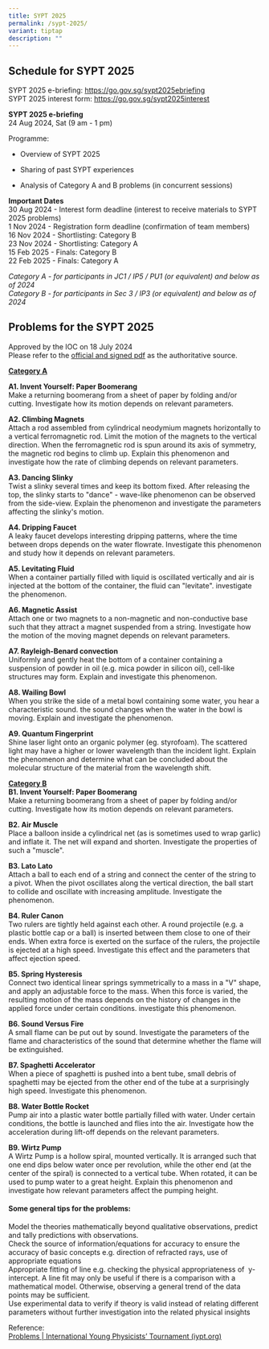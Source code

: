```yaml
---
title: SYPT 2025
permalink: /sypt-2025/
variant: tiptap
description: ""
---
```

<h2><strong>Schedule for SYPT 2025</strong></h2>
<p>SYPT 2025 e-briefing:&nbsp;<a href="https://go.gov.sg/sypt2025ebriefing" rel="noopener noreferrer nofollow" target="_blank"><u>https://go.gov.sg/sypt2025ebriefing</u></a>
<br>SYPT 2025 interest form:&nbsp;<a href="https://go.gov.sg/sypt2025ebriefing" rel="noopener noreferrer nofollow" target="_blank"><u>https://go.gov.sg/sypt2025interest</u></a>
</p>
<p><strong>SYPT 2025 e-briefing</strong>
<br>24 Aug 2024, Sat (9 am - 1 pm)</p>
<p>​Programme:</p>
<ul>
<li>
<p>Overview of SYPT 2025</p>
</li>
<li>
<p>Sharing of past SYPT experiences</p>
</li>
<li>
<p>Analysis of Category A and B problems (in concurrent sessions)</p>
</li>
</ul>
<p><strong>Important Dates&nbsp;</strong>
<br>30 Aug 2024 - Interest form deadline (interest to receive materials to
SYPT 2025 problems)
<br>1 Nov 2024&nbsp;- Registration form deadline (confirmation of team members)
<br>16 Nov 2024 - Shortlisting: Category B
<br>23 Nov 2024 - Shortlisting: Category A
<br>15 Feb 2025 - Finals: Category B
<br>22 Feb 2025&nbsp;- Finals: Category A</p>
<p><em>Category A - for participants in JC1 / IP5 / PU1 (or equivalent) and below as of 2024</em>
<br><em>Category B - for participants in Sec 3 / IP3 (or equivalent) and below as of 2024</em>
</p>
<h2><strong>Problems for the SYPT 2025</strong></h2>
<p>Approved by the IOC on 18 July 2024
<br>Please refer to the <a href="https://www.iypt.org/wp-content/uploads/2024/08/Problems-IYPT-2025-signed.pdf" rel="noreferrer noopener" target="_blank"><u>official and signed pdf</u></a> as
the authoritative source.</p>
<p><strong><u>Category A</u></strong>
</p>
<p><strong>A1. Invent Yourself: Paper Boomerang</strong>
<br>Make a returning boomerang from a sheet of paper by folding and/or cutting.
Investigate how its motion depends on relevant parameters.</p>
<p><strong>A2. Climbing Magnets</strong>
<br>Attach a rod assembled from cylindrical neodymium magnets horizontally
to a vertical ferromagnetic rod. Limit the motion of the magnets to the
vertical direction. When the ferromagnetic rod is spun around its axis
of symmetry, the magnetic rod begins to climb up. Explain this phenomenon
and investigate how the rate of climbing depends on relevant parameters.</p>
<p><strong>A3. Dancing Slinky</strong>
<br>Twist a slinky several times and keep its bottom fixed. After releasing
the top, the slinky starts to "dance" - wave-like phenomenon can be observed
from the side-view. Explain the phenomenon and investigate the parameters
affecting the slinky's motion.</p>
<p><strong>A4. Dripping Faucet</strong>
<br>A leaky faucet develops interesting dripping patterns, where the time
between drops depends on the water flowrate. Investigate this phenomenon
and study how it depends on relevant parameters.</p>
<p><strong>A5. Levitating Fluid</strong>
<br>When a container partially filled with liquid is oscillated vertically
and air is injected at the bottom of the container, the fluid can "levitate".
investigate the phenomenon.</p>
<p><strong>A6. Magnetic Assist</strong>
<br>Attach one or two magnets to a non-magnetic and non-conductive base such
that they attract a magnet suspended from a string. Investigate how the
motion of the moving magnet depends on relevant parameters.</p>
<p><strong>A7. Rayleigh-Benard convection</strong>
<br>Uniformly and gently heat the bottom of a container containing a suspension
of powder in oil (e.g. mica powder in silicon oil), cell-like structures
may form. Explain and investigate this phenomenon.</p>
<p><strong>A8. Wailing Bowl</strong>
<br>When you strike the side of a metal bowl containing some water, you hear
a characteristic sound. the sound changes when the water in the bowl is
moving. Explain and investigate the phenomenon.</p>
<p><strong>A9. Quantum Fingerprint</strong>
<br>Shine laser light onto an organic polymer (eg. styrofoam). The scattered
light may have a higher or lower wavelength than the incident light. Explain
the phenomenon and determine what can be concluded about the molecular
structure of the material from the wavelength shift.</p>
<p><strong><u>Category B</u></strong>
<br><strong>B1. Invent Yourself: Paper Boomerang</strong>
<br>Make a returning boomerang from a sheet of paper by folding and/or cutting.
Investigate how its motion depends on relevant parameters.</p>
<p><strong>B2. Air Muscle</strong>
<br>Place a balloon inside a cylindrical net (as is sometimes used to wrap
garlic) and inflate it. The net will expand and shorten. Investigate the
properties of such a "muscle".</p>
<p><strong>B3. Lato Lato</strong>
<br>Attach a ball to each end of a string and connect the center of the string
to a pivot. When the pivot oscillates along the vertical direction, the
ball start to collide and oscillate with increasing amplitude. Investigate
the phenomenon.</p>
<p><strong>B4. Ruler Canon</strong>
<br>Two rulers are tightly held against each other. A round projectile (e.g.
a plastic bottle cap or a ball) is inserted between them close to one of
their ends. When extra force is exerted on the surface of the rulers, the
projectile is ejected at a high speed. Investigate this effect and the
parameters that affect ejection speed.</p>
<p><strong>B5. Spring Hysteresis</strong>
<br>Connect two identical linear springs symmetrically to a mass in a "V"
shape, and apply an adjustable force to the mass. When this force is varied,
the resulting motion of the mass depends on the history of changes in the
applied force under certain conditions. investigate this phenomenon.</p>
<p><strong>B6. Sound Versus Fire</strong>
<br>A small flame can be put out by sound. Investigate the parameters of the
flame and characteristics of the sound that determine whether the flame
will be extinguished.</p>
<p><strong>B7. Spaghetti Accelerator</strong>
<br>When a piece of spaghetti is pushed into a bent tube, small debris of
spaghetti may be ejected from the other end of the tube at a surprisingly
high speed. Investigate this phenomenon.</p>
<p><strong>B8. Water Bottle Rocket</strong>
<br>Pump air into a plastic water bottle partially filled with water. Under
certain conditions, the bottle is launched and flies into the air. Investigate
how the acceleration during lift-off depends on the relevant parameters.</p>
<p><strong>B9. Wirtz Pump</strong>
<br>A Wirtz Pump is a hollow spiral, mounted vertically. It is arranged such
that one end dips below water once per revolution, while the other end
(at the center of the spiral) is connected to a vertical tube. When rotated,
it can be used to pump water to a great height. Explain this phenomenon
and investigate how relevant parameters affect the pumping height.</p>
<h4><strong>Some general tips for the problems:</strong></h4>
<p>Model the theories mathematically beyond qualitative observations, predict
and tally predictions with observations.
<br>Check the source of information/equations for accuracy to ensure the accuracy
of basic concepts e.g. direction of refracted rays, use of appropriate
equations
<br>Appropriate fitting of line e.g. checking the physical appropriateness
of &nbsp;y-intercept. A line fit may only be useful if there is a comparison
with a mathematical model. Otherwise, observing a general trend of the
data points may be sufficient.
<br>Use experimental data to verify if theory is valid instead of relating
different parameters without further investigation into the related physical
insights</p>
<p>Reference:
<br><a href="https://www.iypt.org/problems/" rel="noopener noreferrer nofollow" target="_blank">Problems | International Young Physicists’ Tournament (iypt.org)</a>
</p>